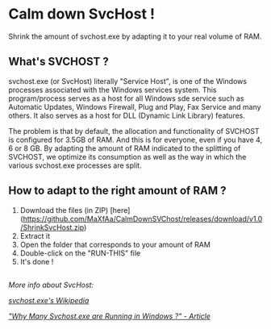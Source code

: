 # Calm down SvcHost !
Shrink the amount of svchost.exe by adapting it to your real volume of RAM.

## What's SVCHOST ?
svchost.exe (or SvcHost) literally "Service Host", is one of the Windows processes associated with the Windows services system. This program/process serves as a host for all Windows sde service such as Automatic Updates, Windows Firewall, Plug and Play, Fax Service and many others.
It also serves as a host for DLL (Dynamic Link Library) features.

The problem is that by default, the allocation and functionality of SVCHOST is configured for 3.5GB of RAM. And this is for everyone, even if you have 4, 6 or 8 GB.
By adapting the amount of RAM indicated to the splitting of SVCHOST, we optimize its consumption as well as the way in which the various svchost.exe processes are split.

## How to adapt to the right amount of RAM ?
1. Download the files (in ZIP) [here] (https://github.com/MaXfAa/CalmDownSVChost/releases/download/v1.0/ShrinkSvcHost.zip)
2. Extract it
3. Open the folder that corresponds to your amount of RAM
4. Double-click on the "RUN-THIS" file
5. It's done !

##

_More info about SvcHost:_

_[svchost.exe's Wikipedia](https://en.wikipedia.org/wiki/Svchost)_

_["Why Many Svchost.exe are Running in Windows ?" - Article](https://winaero.com/blog/why-many-svchost-exe-are-running-in-windows-10-creators-update)_
